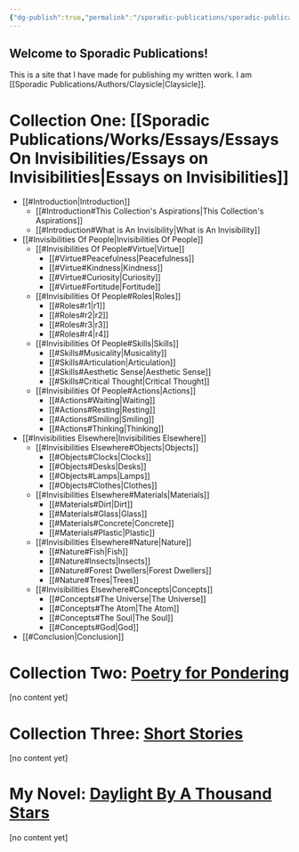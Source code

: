 ```yaml
---
{"dg-publish":true,"permalink":"/sporadic-publications/sporadic-publications/","tags":["gardenEntry"]}
---
```



## Welcome to Sporadic Publications!


This is a site that I have made for publishing my written work. I am [[Sporadic Publications/Authors/Claysicle\|Claysicle]]. 

# Collection One: [[Sporadic Publications/Works/Essays/Essays On Invisibilities/Essays on Invisibilities\|Essays on Invisibilities]]

- [[#Introduction|Introduction]]
	- [[#Introduction#This Collection's Aspirations|This Collection's Aspirations]]
	- [[#Introduction#What is An Invisibility|What is An Invisibility]]
- [[#Invisibilities Of People|Invisibilities Of People]]
	- [[#Invisibilities Of People#Virtue|Virtue]]
		- [[#Virtue#Peacefulness|Peacefulness]]
		- [[#Virtue#Kindness|Kindness]]
		- [[#Virtue#Curiosity|Curiosity]]
		- [[#Virtue#Fortitude|Fortitude]]
	- [[#Invisibilities Of People#Roles|Roles]]
		- [[#Roles#r1|r1]]
		- [[#Roles#r2|r2]]
		- [[#Roles#r3|r3]]
		- [[#Roles#r4|r4]]
	- [[#Invisibilities Of People#Skills|Skills]]
		- [[#Skills#Musicality|Musicality]]
		- [[#Skills#Articulation|Articulation]]
		- [[#Skills#Aesthetic Sense|Aesthetic Sense]]
		- [[#Skills#Critical Thought|Critical Thought]]
	- [[#Invisibilities Of People#Actions|Actions]]
		- [[#Actions#Waiting|Waiting]]
		- [[#Actions#Resting|Resting]]
		- [[#Actions#Smiling|Smiling]]
		- [[#Actions#Thinking|Thinking]]
- [[#Invisibilities Elsewhere|Invisibilities Elsewhere]]
	- [[#Invisibilities Elsewhere#Objects|Objects]]
		- [[#Objects#Clocks|Clocks]]
		- [[#Objects#Desks|Desks]]
		- [[#Objects#Lamps|Lamps]]
		- [[#Objects#Clothes|Clothes]]
	- [[#Invisibilities Elsewhere#Materials|Materials]]
		- [[#Materials#Dirt|Dirt]]
		- [[#Materials#Glass|Glass]]
		- [[#Materials#Concrete|Concrete]]
		- [[#Materials#Plastic|Plastic]]
	- [[#Invisibilities Elsewhere#Nature|Nature]]
		- [[#Nature#Fish|Fish]]
		- [[#Nature#Insects|Insects]]
		- [[#Nature#Forest Dwellers|Forest Dwellers]]
		- [[#Nature#Trees|Trees]]
	- [[#Invisibilities Elsewhere#Concepts|Concepts]]
		- [[#Concepts#The Universe|The Universe]]
		- [[#Concepts#The Atom|The Atom]]
		- [[#Concepts#The Soul|The Soul]]
		- [[#Concepts#God|God]]
- [[#Conclusion|Conclusion]]

# Collection Two: <u>Poetry for Pondering</u>

[no content yet]
# Collection Three: <u>Short Stories</u>
[no content yet]
# My Novel: <u>Daylight By A Thousand Stars</u>
[no content yet]

<div class="page-break" style="page-break-before: always;"></div>

